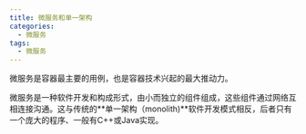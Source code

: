 ```yaml
---
title: 微服务和单一架构
categories:
  - 微服务
tags:
  - 微服务
---
```



微服务是容器最主要的用例，也是容器技术兴起的最大推动力。

微服务是一种软件开发和构成形式，由小而独立的组件组成，这些组件通过网络互相连接沟通。这与传统的**单一架构（monolith)**软件开发模式相反，后者只有一个庞大的程序、一般有C++或Java实现。